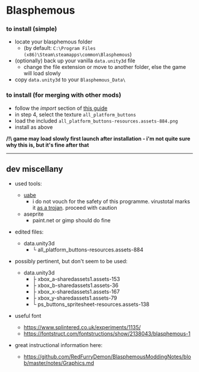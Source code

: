 # Blasphemous

### to install (simple)
* locate your blasphemous folder
	* (by default: `C:\Program Files (x86)\Steam\steamapps\common\Blasphemous`)
* (optionally) back up your vanilla `data.unity3d` file
	* change the file extension or move to another folder, else the game will load slowly
* copy `data.unity3d` to your `Blasphemous_Data\`

### to install (for merging with other mods)
* follow the *import* section of
	[this guide](https://github.com/RedFurryDemon/BlasphemousModdingNotes/blob/master/notes/Graphics.md)
* in step 4, select the texture `all_platform_buttons`
* load the included `all_platform_buttons-resources.assets-884.png`
* install as above

**/!\ game may load slowly first launch after installation - i'm not quite sure
why this is, but it's fine after that**

---

## dev miscellany

* used tools:
	* [uabe](https://github.com/SeriousCache/UABE/releases)
		* i do not vouch for the safety of this programme. virustotal marks it
			[as a trojan](https://github.com/SeriousCache/UABE/issues/479).
			proceed with caution
	* aseprite
		* paint.net or gimp should do fine

* edited files:
	* data.unity3d
		* └ all_platform_buttons-resources.assets-884

* possibly pertinent, but don't seem to be used:
	* data.unity3d
		* ├ xbox_a-sharedassets1.assets-153
		* ├ xbox_b-sharedassets1.assets-36
		* ├ xbox_x-sharedassets1.assets-167
		* ├ xbox_y-sharedassets1.assets-79
		* └ ps_buttons_spritesheet-resources.assets-138

* useful font
	* https://www.splintered.co.uk/experiments/1135/
	* https://fontstruct.com/fontstructions/show/2138043/blasphemous-1
* great instructional information here:
	* https://github.com/RedFurryDemon/BlasphemousModdingNotes/blob/master/notes/Graphics.md